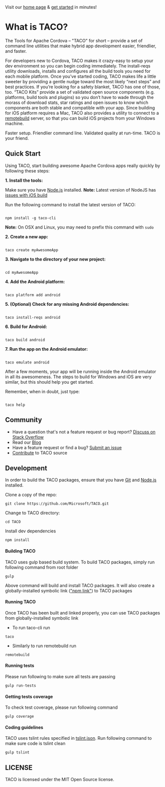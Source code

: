 Visit our [home page](http://taco.tools/) & [get started](http://taco.tools/docs/getting-started.html) in minutes!

# What is TACO?
The Tools for Apache Cordova – "TACO" for short – provide a set of command line utilities that make hybrid app development easier, friendlier, and faster. 

For developers new to Cordova, TACO makes it crazy-easy to setup your dev environment so you can begin coding immediately. The install-reqs utility downloads, installs and configures all the build tools you need for each mobile platform. Once you’ve started coding, TACO makes life a little sweeter by providing a gentle nudge toward the most likely “next steps” and best practices. If you’re looking for a safety blanket, TACO has one of those, too. “TACO Kits” provide a set of validated open source components (e.g. platforms, build tools and plugins) so you don’t have to wade through the morass of download stats, star ratings and open issues to know which components are both stable and compatible with your app. Since building for iOS platform requires a Mac, TACO also provides a utility to connect to a [remotebuild](http://taco.tools/docs/remote-build.html) server, so that you can build iOS projects from your Windows machine.  

Faster setup. Friendlier command line. Validated quality at run-time. TACO is your friend.


## Quick Start

Using TACO, start building awesome Apache Cordova apps really quickly by following these steps:

**1. Install the tools:**

Make sure you have [Node.js](https://nodejs.org/en/download/) installed. **Note:** Latest version of NodeJS has [issues with iOS build](https://github.com/Microsoft/cordova-docs/blob/master/known-issues/known-issues-ios.md#building-for-ios-hangs-when-nodejs-v40-is-installed)  

Run the following command to install the latest version of TACO:
<pre><code>
npm install -g taco-cli
</code></pre>

**Note:** On OSX and Linux, you may need to prefix this command with `sudo` 

**2. Create a new app:**
<pre><code>
taco create myAwesomeApp
</pre></code>
**3. Navigate to the directory of your new project:**
<pre><code>
cd myAwesomeApp
</pre></code>
**4. Add the Android platform:**
<pre><code>
taco platform add android
</pre></code>
**5. (Optional) Check for any missing Android dependencies:**
<pre><code>
taco install-reqs android
</pre></code>
**6. Build for Android:**
<pre><code>
taco build android
</pre></code>
**7. Run the app on the Android emulator:**
<pre><code>
taco emulate android
</pre></code>
After a few moments, your app will be running inside the Android emulator in all its awesomeness. The steps to build for Windows and iOS are very similar, but this should help you get started.

Remember, when in doubt, just type:
<pre><code>
taco help
</pre></code>


## Community

* Have a question that's not a feature request or bug report? [Discuss on Stack Overflow](https://stackoverflow.com/questions/tagged/taco)
* Read our [Blog](http://taco.tools/blog/index.html)
* Have a feature request or find a bug? [Submit an issue](https://github.com/microsoft/taco/issues)
* [Contribute](https://github.com/Microsoft/TACO/blob/master/Contributing.md) to TACO source
 

## Development

In order to build the TACO packages, ensure that you have [Git](http://git-scm.com/downloads) and [Node.js](http://nodejs.org/) installed.

Clone a copy of the repo:
```
git clone https://github.com/Microsoft/TACO.git
```

Change to TACO directory:
```
cd TACO
```
Install dev dependencies
```
npm install
```

#### Building TACO
TACO uses gulp based build system. To build TACO packages, simply run following command from root folder 
```
gulp
```
Above command will build and install TACO packages.
It will also create a globally-installed symbolic link (["npm link"](https://docs.npmjs.com/cli/link)) to TACO packages

#### Running TACO
Once TACO has been built and linked properly, you can use TACO packages from globally-installed symbolic link
* To run taco-cli run 
```
taco
```
* Similarly to run remotebuild run
```
remotebuild
```
#### Running tests

Please run following to make sure all tests are passing
```
gulp run-tests
```

#### Getting tests coverage

To check test coverage, please run following command
```
gulp coverage
```

#### Coding guidelines
TACO uses tslint rules specified in [tslint.json](https://github.com/Microsoft/TACO/blob/master/tools/tslint.json). Run following command to make sure code is tslint clean
```
gulp tslint
```

## LICENSE

TACO is licensed under the MIT Open Source license.

